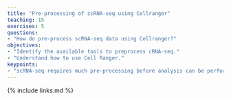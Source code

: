 ```yaml
---
title: "Pre-processing of scRNA-seq using Cellranger"
teaching: 15
exercises: 5
questions:
- "How do pre-process scRNA-seq data using Cellranger?"
objectives:
- "Identify the available tools to preprocess cRNA-seq."
- "Understand how to use Cell Ranger."
keypoints:
- "scRNA-seq requires much pre-processing before analysis can be performed."
---
```




{% include links.md %}
